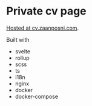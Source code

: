 # Private cv page

[Hosted at cv.zaanposni.com](https://cv.zaanposni.com).

Built with

- svelte
- rollup
- scss
- ts
- i18n
- nginx
- docker
- docker-compose
